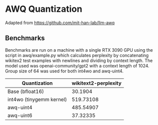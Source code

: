 # AWQ Quantization
Adapted from https://github.com/mit-han-lab/llm-awq

## Benchmarks
Benchmarks are run on a machine with a single RTX 3090 GPU using the script in awq/example.py which calculates perplexity by concatenating wikitex2 test examples with newlines and dividing by context length. The model used was openai-community/gpt2 with a context length of 1024. Group size of 64 was used for both int4wo and awq-uint4.

| Quantization                | wikitext2-perplexity |
| ------------------------    |  ------------------- | 
| Base (bfloat16)             | 30.1904              |
| int4wo (tinygemm kernel)    | 519.73108            |
| awq-uint4                   | 485.54907            |
| awq-uint6                   | 37.32335             |